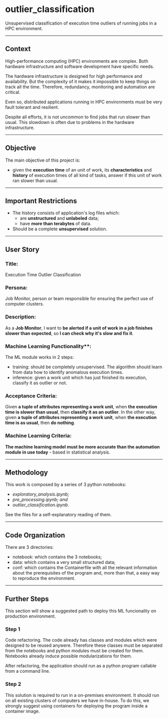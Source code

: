 # outlier_classification
Unsupervised classification of execution time outliers of running jobs in a HPC environment.

---

## Context
High-performance computing (HPC) environments are complex. Both hardware infrastructure and software development have specific needs.

The hardware infrastructure is designed for high performance and availability. But the complexity of it makes it impossible to keep things on track all the time. Therefore, redundancy, monitoring and automation are critical.

Even so, distributed applications running in HPC environments must be very fault tolerant and resilient.

Despite all efforts, it is not uncommon to find jobs that run slower than usual. This slowdown is often due to problems in the hardware infrastructure.

---

## Objective
The main objective of this project is:
 - given the **execution time** of an unit of work, its **characteristics** and **history** of execution times of all kind of tasks, answer if this unit of work ran slower than usual.

---

## Important Restrictions
 - The history consists of application's log files which:
     - are **unstructured** and **unlabeled** data;
     - have **more than terabytes** of data.
 - Should be a complete **unsupervised** solution.

---

## User Story

### **Title**:
Execution Time Outlier Classification

### **Persona**:
Job Monitor, person or team responsible for ensuring the perfect use of computer clusters.

### **Description**:
As a **Job Monitor**, I want to **be alerted if a unit of work in a job finishes slower than expected**, so **I can check why it's slow and fix it**.

### Machine Learning Functionality**:
The ML module works in 2 steps:
 - training: should be completely unsupervised. The algorithm should learn from data how to identify anomalous execution times.
 - inference: given a work unit which has just finished its execution, classify it as outlier or not.

### **Acceptance Criteria**:
Given **a tuple of attributes representing a work unit**, when **the execution time is slower than usual**, then **classify it as an outlier**.
In the other way, given **a tuple of attributes representing a work unit**, when **the execution time is as usual**, then **do nothing**.

### **Machine Learning Criteria**:

**The machine learning model must be more accurate than the automation module in use today** - based in statistical analysis.

---

## Methodology

This work is composed by a series of 3 python notebooks:
 - *exploratory_analysis.ipynb;*
 - *pre_processing.ipynb; and*
 - *outlier_classification.ipynb.*

See the files for a self-explanatory reading of them.

---

## Code Organization
 There are 3 directories:
  - notebook: which contains the 3 notebooks;
  - data: which contains a very small structured data;
  - conf: which contains the Containerfile with all the relevant information about the prerequisites of the program
    and, more than that, a easy way to reproduce the environment.

---

## Further Steps
This section will show a suggested path to deploy this ML funcionality on production environment.

### Step 1
Code refactoring. The code already has classes and modules which were designed to be reused anywere.
Therefore these classes must be separated from the notebooks and python modules must be created for them.
Notebooks already induce possible modularizations for them. 

After refactoring, the application should run as a python program callable from a command line. 

### Step 2
This solution is required to run in a on-premises environment. It should run on all existing clusters of
computers we have in-house. To do this, we strongly suggest using containers for deploying the program
inside a container image.
